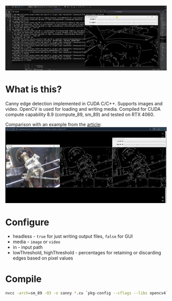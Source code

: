 ![image demo](ride.gif)

# What is this?
Canny edge detection implemented in CUDA C/C++. Supports images and video. OpenCV is used for loading and writing media. Compiled for CUDA compute capability 8.9 (compute_89, sm_89) and tested on RTX 4060.

Comparison with an example from the [article](https://en.wikipedia.org/wiki/Canny_edge_detector#):
![image demo](wiki.jpg)

# Configure
* headless - `true` for just writing output files, `false` for GUI
* media - `image` or `video`
* in - input path
* lowThreshold, highThreshold - percentages for retaining or discarding edges based on pixel values

# Compile
```sh
nvcc -arch=sm_89 -O3 -o canny *.cu `pkg-config --cflags --libs opencv4`
```

